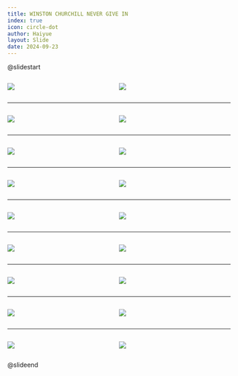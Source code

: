 ```yaml
---
title: WINSTON CHURCHILL NEVER GIVE IN
index: true
icon: circle-dot
author: Haiyue
layout: Slide
date: 2024-09-23
---
```

 
@slidestart

<div style="display:flex">
<div style="flex:1">

![](/reading/english/Level-Y/WINSTON%20CHURCHILL%20NEVER%20GIVE%20IN/001.webp)
</div>
<div style="flex:1">

![](/reading/english/Level-Y/WINSTON%20CHURCHILL%20NEVER%20GIVE%20IN/002.webp)
</div>
</div>

---

<div style="display:flex">
<div style="flex:1">

![](/reading/english/Level-Y/WINSTON%20CHURCHILL%20NEVER%20GIVE%20IN/003.webp)
</div>
<div style="flex:1">

![](/reading/english/Level-Y/WINSTON%20CHURCHILL%20NEVER%20GIVE%20IN/004.webp)
</div>
</div>

---

<div style="display:flex">
<div style="flex:1">

![](/reading/english/Level-Y/WINSTON%20CHURCHILL%20NEVER%20GIVE%20IN/005.webp)
</div>
<div style="flex:1">

![](/reading/english/Level-Y/WINSTON%20CHURCHILL%20NEVER%20GIVE%20IN/006.webp)
</div>
</div>

---

<div style="display:flex">
<div style="flex:1">

![](/reading/english/Level-Y/WINSTON%20CHURCHILL%20NEVER%20GIVE%20IN/007.webp)
</div>
<div style="flex:1">

![](/reading/english/Level-Y/WINSTON%20CHURCHILL%20NEVER%20GIVE%20IN/008.webp)
</div>
</div>

---

<div style="display:flex">
<div style="flex:1">

![](/reading/english/Level-Y/WINSTON%20CHURCHILL%20NEVER%20GIVE%20IN/009.webp)
</div>
<div style="flex:1">

![](/reading/english/Level-Y/WINSTON%20CHURCHILL%20NEVER%20GIVE%20IN/010.webp)
</div>
</div>

---

<div style="display:flex">
<div style="flex:1">

![](/reading/english/Level-Y/WINSTON%20CHURCHILL%20NEVER%20GIVE%20IN/011.webp)
</div>
<div style="flex:1">

![](/reading/english/Level-Y/WINSTON%20CHURCHILL%20NEVER%20GIVE%20IN/012.webp)
</div>
</div>

---

<div style="display:flex">
<div style="flex:1">

![](/reading/english/Level-Y/WINSTON%20CHURCHILL%20NEVER%20GIVE%20IN/013.webp)
</div>
<div style="flex:1">

![](/reading/english/Level-Y/WINSTON%20CHURCHILL%20NEVER%20GIVE%20IN/014.webp)
</div>
</div>

---

<div style="display:flex">
<div style="flex:1">

![](/reading/english/Level-Y/WINSTON%20CHURCHILL%20NEVER%20GIVE%20IN/015.webp)
</div>
<div style="flex:1">

![](/reading/english/Level-Y/WINSTON%20CHURCHILL%20NEVER%20GIVE%20IN/016.webp)
</div>
</div>

---

<div style="display:flex">
<div style="flex:1">

![](/reading/english/Level-Y/WINSTON%20CHURCHILL%20NEVER%20GIVE%20IN/017.webp)
</div>
<div style="flex:1">

![](/reading/english/Level-Y/WINSTON%20CHURCHILL%20NEVER%20GIVE%20IN/018.webp)
</div>
</div>

@slideend